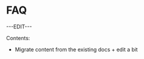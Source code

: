 ﻿---
sidebar_position: 3
---

# FAQ

---EDIT---

Contents:

- Migrate content from the existing docs + edit a bit
